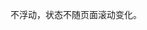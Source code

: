 <!--order: 2
title:
  zh-CN: 固定
  en-US: Fixed Anchor

## zh-CN-->

不浮动，状态不随页面滚动变化。

<!--## en-US

Do not change state when page is scrolling.

```html
<ant-anchor :affix="false">
  <ant-anchor-link href="#components-anchor-demo-basic" title="Basic demo"></ant-anchor-link>
  <ant-anchor-link href="#components-anchor-demo-fixed" title="Fixed demo"></ant-anchor-link>
  <ant-anchor-link href="#API" title="API">
    <ant-anchor-link href="#Anchor-Props" title="Anchor Props"></ant-anchor-link>
    <ant-anchor-link href="#Link-Props" title="Link Props"></ant-anchor-link>
  </ant-anchor-link>
</ant-anchor>

```-->
